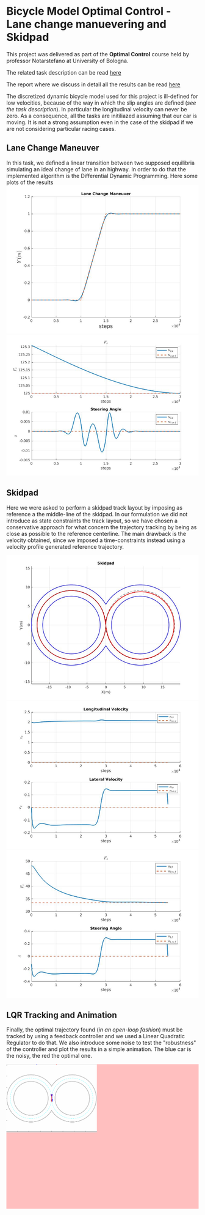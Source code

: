 # Bicycle Model Optimal Control - Lane change manuevering and Skidpad

This project was delivered as part of  the **Optimal Control** course held by professor Notarstefano at University of Bologna.

The related task description can be read [here](http://github.com/aleegeco/Bicycle-model-Optimal-Control/blob/main/main_vehicle.pdf)

The report where we discuss in detail all the results can be read [here](http://github.com/aleegeco/Bicycle-model-Optimal-Control/blob/main/Report_Optimal_Control_Bicycle_Model_CecconiBugoFrangiamone.pdf)

The discretized dynamic bicycle model used for this project is ill-defined for low velocities, because of the way in which the slip angles are defined (*see the task description*). In particular the longitudinal velocity can never be zero.
As a consequence, all the tasks are initiliazed assuming that our car is moving. It is not a strong assumption even in the case of the skidpad if we are not considering particular racing cases. 

## Lane Change Maneuver ##
In this task, we defined a linear transition between two supposed equilibria simulating an ideal change of lane in an highway. In order to do that the implemented algorithm is the Differential Dynamic Programming. Here some plots of the results
<img src="Plot/Lane%20change%20maneuver/lane_change.jpg" width="550"> <img src="Plot/Lane%20change%20maneuver/inputs.jpg" width="550">

## Skidpad ##
Here we were asked to perform a skidpad track layout by imposing as reference a the middle-line of the skidpad.
In our formulation we did not introduce as state constraints the track layout, so we have chosen a conservative approach for what concern the trajectory tracking by being as close as possible to the reference centerline. The main drawback is the velocity obtained, since we imposed a time-constraints instead using a velocity profile generated reference trajectory.

<img src="Plot/Skidpad/skidpad.jpg" width="550"> <img src="Plot/Skidpad/skidpad_vels.jpg" width="550"> <img src="Plot/Skidpad/skidpad_inputs.jpg" width="550">

## LQR Tracking and Animation ##
Finally, the optimal trajectory found (*in an open-loop fashion*) must be tracked by using a feedback controller and we used a Linear Quadratic Regulator to do that. We also introduce some noise to test the "robustness" of the controller and plot the results in a simple animation. The blue car is the noisy, the red the optimal one.

<img src="Animation/animation_vehicle.gif">
